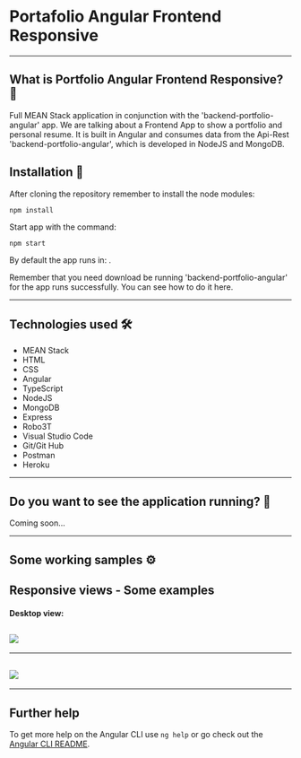 # Portafolio Angular Frontend Responsive

---
## What is Portfolio Angular Frontend Responsive? 🤔

Full MEAN Stack application in conjunction with the 'backend-portfolio-angular' app. We are talking about a Frontend App to show a portfolio and personal resume. It is built in Angular and consumes data from the Api-Rest 'backend-portfolio-angular', which is developed in NodeJS and MongoDB.

## Installation 🔧

After cloning the repository remember to install the node modules:
```
npm install
```
Start app with the command:
```
npm start
```
By default the app runs in: [](http://localhost:4200/).

Remember that you need download be running 'backend-portfolio-angular' for the app runs successfully. You can see how to do it here.

---
## Technologies used 🛠️
- MEAN Stack
- HTML
- CSS
- Angular
- TypeScript
- NodeJS
- MongoDB
- Express
- Robo3T
- Visual Studio Code
- Git/Git Hub
- Postman
- Heroku
---

## Do you want to see the application running? 🚀

Coming soon...

---
## Some working samples ⚙️
## Responsive views - Some examples
#### Desktop view:

![](assets/img/screenshots/desktop1.png)
---
***
![](assets/img/screenshots/desktop2.png)
---
***

## Further help

To get more help on the Angular CLI use `ng help` or go check out the [Angular CLI README](https://github.com/angular/angular-cli/blob/master/README.md).

